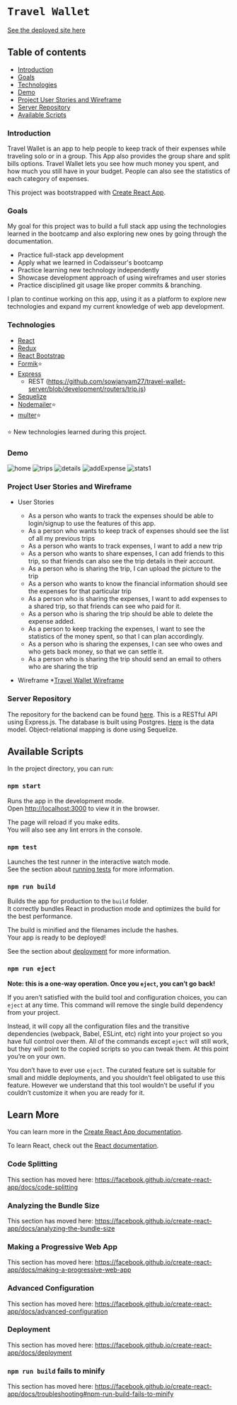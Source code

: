 # `Travel Wallet`

[See the deployed site here]()

## Table of contents

- [Introduction](#introduction)
- [Goals](#goals)
- [Technologies](#technologies)
- [Demo](#demo)
- [Project User Stories and Wireframe](#project-user-stories-and-wireframe)
- [Server Repository](#server-repository)
- [Available Scripts](#available-scripts)

### Introduction

Travel Wallet is an app to help people to keep track of their expenses while traveling solo or in a group. This App also provides the group share and split bills options. Travel Wallet lets you see how much money you spent, and how much you still have in your budget. People can also see the statistics of each category of expenses.

This project was bootstrapped with [Create React App](https://github.com/facebook/create-react-app).

### Goals

My goal for this project was to build a full stack app using the technologies learned in the bootcamp and also exploring new ones by going through the documentation.

- Practice full-stack app development
- Apply what we learned in Codaisseur's bootcamp
- Practice learning new technology independently
- Showcase development approach of using wireframes and user stories
- Practice disciplined git usage like proper commits & branching.

I plan to continue working on this app, using it as a platform to explore new technologies and expand my current knowledge of web app development.

### Technologies

- [React](https://github.com/sowjanyam27/travel-wallet-client/blob/development/src/App.js)
- [Redux](https://github.com/sowjanyam27/travel-wallet-client/tree/development/src/store)
- [React Bootstrap](https://react-bootstrap.github.io/getting-started/introduction/)
- [Formik](https://github.com/sowjanyam27/travel-wallet-client/blob/development/src/pages/AddExpense/AddExpense.js)⭐️
- [Express](https://github.com/sowjanyam27/travel-wallet-server/blob/development/index.js)
  - REST (https://github.com/sowjanyam27/travel-wallet-server/blob/development/routers/trip.js)
- [Sequelize](https://github.com/sowjanyam27/travel-wallet-server/blob/development/models/trip.js)
- [Nodemailer](https://github.com/sowjanyam27/travel-wallet-server/blob/development/routers/email.js)⭐️
- [multer](https://github.com/sowjanyam27/travel-wallet-server/blob/development/routers/trip.js)⭐️

⭐️ New technologies learned during this project.

### Demo

![home](https://user-images.githubusercontent.com/56592518/86966781-03a41300-c16a-11ea-99be-dca49df9a561.png)
![trips](https://user-images.githubusercontent.com/56592518/86966906-27675900-c16a-11ea-9d10-996cab26d555.png)
![details](https://user-images.githubusercontent.com/56592518/86967422-e6237900-c16a-11ea-8a85-bf8ebf38eddc.png)
![addExpense](https://user-images.githubusercontent.com/56592518/86967004-4d8cf900-c16a-11ea-8595-c5dc8b14b396.png)
![stats1](https://user-images.githubusercontent.com/56592518/86967035-58478e00-c16a-11ea-8abb-e3b183e2ecd0.png)

### Project User Stories and Wireframe

- User Stories

  - As a person who wants to track the expenses should be able to login/signup to use the features of this app.
  - As a person who wants to keep track of expenses should see the list of all my previous trips
  - As a person who wants to track expenses, I want to add a new trip
  - As a person who wants to share expenses, I can add friends to this trip, so that friends can also see the trip details in their account.
  - As a person who is sharing the trip, I can upload the picture to the trip
  - As a person who wants to know the financial information should see the expenses for that particular trip
  - As a person who is sharing the expenses, I want to add expenses to a shared trip, so that friends can see who paid for it.
  - As a person who is sharing the trip should be able to delete the expense added.
  - As a person to keep tracking the expenses, I want to see the statistics of the money spent, so that I can plan accordingly.
  - As a person who is sharing the expenses, I can see who owes and who gets back money, so that we can settle it.
  - As a person who is sharing the trip should send an email to others who are sharing the trip

- Wireframe \*[Travel Wallet Wireframe](https://wireframepro.mockflow.com/view/M23e7fb5dfa23af0b0d580c1f87e33e321593268948906)

### Server Repository

The repository for the backend can be found [here](https://github.com/sowjanyam27/travel-wallet-server). This is a RESTful API using Express.js. The database is built using Postgres. [Here](https://app.lucidchart.com/invitations/accept/3378942f-0f45-460a-a368-dd1c76b04b05) is the data model. Object-relational mapping is done using Sequelize.

## Available Scripts

In the project directory, you can run:

### `npm start`

Runs the app in the development mode.<br />
Open [http://localhost:3000](http://localhost:3000) to view it in the browser.

The page will reload if you make edits.<br />
You will also see any lint errors in the console.

### `npm test`

Launches the test runner in the interactive watch mode.<br />
See the section about [running tests](https://facebook.github.io/create-react-app/docs/running-tests) for more information.

### `npm run build`

Builds the app for production to the `build` folder.<br />
It correctly bundles React in production mode and optimizes the build for the best performance.

The build is minified and the filenames include the hashes.<br />
Your app is ready to be deployed!

See the section about [deployment](https://facebook.github.io/create-react-app/docs/deployment) for more information.

### `npm run eject`

**Note: this is a one-way operation. Once you `eject`, you can’t go back!**

If you aren’t satisfied with the build tool and configuration choices, you can `eject` at any time. This command will remove the single build dependency from your project.

Instead, it will copy all the configuration files and the transitive dependencies (webpack, Babel, ESLint, etc) right into your project so you have full control over them. All of the commands except `eject` will still work, but they will point to the copied scripts so you can tweak them. At this point you’re on your own.

You don’t have to ever use `eject`. The curated feature set is suitable for small and middle deployments, and you shouldn’t feel obligated to use this feature. However we understand that this tool wouldn’t be useful if you couldn’t customize it when you are ready for it.

## Learn More

You can learn more in the [Create React App documentation](https://facebook.github.io/create-react-app/docs/getting-started).

To learn React, check out the [React documentation](https://reactjs.org/).

### Code Splitting

This section has moved here: https://facebook.github.io/create-react-app/docs/code-splitting

### Analyzing the Bundle Size

This section has moved here: https://facebook.github.io/create-react-app/docs/analyzing-the-bundle-size

### Making a Progressive Web App

This section has moved here: https://facebook.github.io/create-react-app/docs/making-a-progressive-web-app

### Advanced Configuration

This section has moved here: https://facebook.github.io/create-react-app/docs/advanced-configuration

### Deployment

This section has moved here: https://facebook.github.io/create-react-app/docs/deployment

### `npm run build` fails to minify

This section has moved here: https://facebook.github.io/create-react-app/docs/troubleshooting#npm-run-build-fails-to-minify
